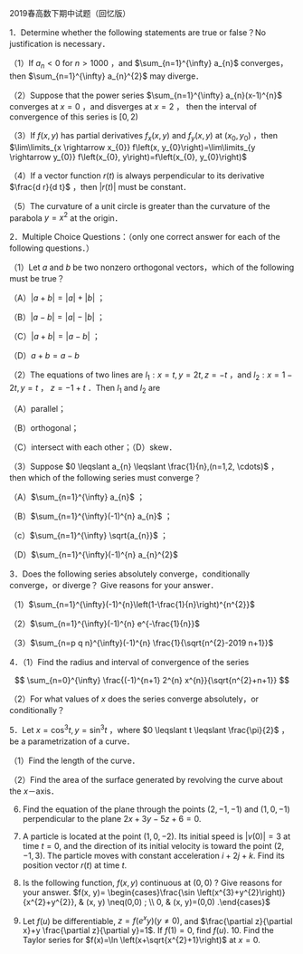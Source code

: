 2019春高数下期中试题（回忆版）

1．Determine whether the following statements are true or false？No justification is necessary．

（1）If $a_{n}<0$ for $n>1000$ ，and $\sum_{n=1}^{\infty} a_{n}$ converges，then $\sum_{n=1}^{\infty} a_{n}^{2}$ may diverge．

（2）Suppose that the power series $\sum_{n=1}^{\infty} a_{n}(x-1)^{n}$ converges at $x=0$ ，and disverges at $x=2$ ， then the interval of convergence of this series is $[0,2)$

（3）If $f(x, y)$ has partial derivatives $f_{x}(x, y)$ and $f_{y}(x, y)$ at $\left(x_{0}, y_{0}\right)$ ，then $\lim\limits_{x \rightarrow x_{0}} f\left(x, y_{0}\right)=\lim\limits_{y \rightarrow y_{0}} f\left(x_{0}, y\right)=f\left(x_{0}, y_{0}\right)$

（4）If a vector function $r(t)$ is always perpendicular to its derivative $\frac{d r}{d t}$ ，then $|r(t)|$ must be constant．

（5）The curvature of a unit circle is greater than the curvature of the parabola $y=x^{2}$ at the origin．

2．Multiple Choice Questions：（only one correct answer for each of the following questions．）

（1）Let $a$ and $b$ be two nonzero orthogonal vectors，which of the following must be true？

（A）$|a+b|=|a|+|b|$ ；

（B）$|a-b|=|a|-|b|$ ；

（C）$|a+b|=|a-b|$ ；

（D）$a+b=a-b$

（2）The equations of two lines are $l_{1}: x=t, y=2 t, z=-t$ ，and $l_{2}: x=1-2 t, y=t$ ， $z=-1+t$ ．Then $l_{1}$ and $l_{2}$ are

（A）parallel；

（B）orthogonal；

（C）intersect with each other；（D）skew．

（3）Suppose $0 \leqslant a_{n} \leqslant \frac{1}{n},(n=1,2, \cdots)$ ，then which of the following series must converge？

（A）$\sum_{n=1}^{\infty} a_{n}$ ；

（B）$\sum_{n=1}^{\infty}(-1)^{n} a_{n}$ ；

（c）$\sum_{n=1}^{\infty} \sqrt{a_{n}}$ ；

（D）$\sum_{n=1}^{\infty}(-1)^{n} a_{n}^{2}$

3．Does the following series absolutely converge，conditionally converge，or diverge？ Give reasons for your answer．

（1）$\sum_{n=1}^{\infty}(-1)^{n}\left(1-\frac{1}{n}\right)^{n^{2}}$

（2）$\sum_{n=1}^{\infty}(-1)^{n} e^{-\frac{1}{n}}$

（3）$\sum_{n=p q n}^{\infty}(-1)^{n} \frac{1}{\sqrt{n^{2}-2019 n+1}}$

4．（1）Find the radius and interval of convergence of the series

$$
\sum_{n=0}^{\infty} \frac{(-1)^{n+1} 2^{n} x^{n}}{\sqrt{n^{2}+n+1}}
$$

（2）For what values of $x$ does the series converge absolutely，or conditionally？

5．Let $x=\cos ^{3} t, y=\sin ^{3} t$ ，where $0 \leqslant t \leqslant \frac{\pi}{2}$ ，be a parametrization of a curve．

（1）Find the length of the curve．

（2）Find the area of the surface generated by revolving the curve about the $x$－axis．

6. Find the equation of the plane through the points $(2,-1,-1)$ and $(1,0,-1)$ perpendicular to the plane $2 x+3 y-5 z+6=0$.

7. A particle is located at the point $(1,0,-2)$. Its initial speed is $|v(0)|=3$ at time $t=0$, and the direction of its initial velocity is toward the point $(2,-1,3)$. The particle moves with constant acceleration $i+2 j+k$. Find its position vector $r(t)$ at time $t$.

8. Is the following function, $f(x, y)$ continuous at $(0,0)$ ? Give reasons for your answer. $f(x, y)= \begin{cases}\frac{\sin \left(x^{3}+y^{2}\right)}{x^{2}+y^{2}}, & (x, y) \neq(0,0) ; \\ 0, & (x, y)=(0,0) .\end{cases}$

9. Let $f(u)$ be differentiable, $z=f\left(e^{x} y\right)(y \neq 0)$, and $\frac{\partial z}{\partial x}+y \frac{\partial z}{\partial y}=1$. If $f(1)=0$, find $f(u)$. 10. Find the Taylor series for $f(x)=\ln \left(x+\sqrt{x^{2}+1}\right)$ at $x=0$.

